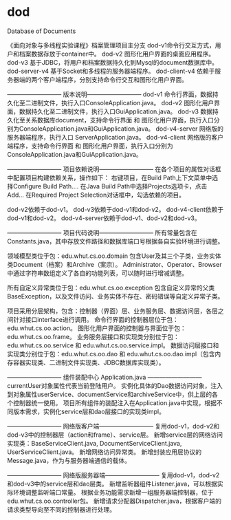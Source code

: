 # dod
Database of Documents

《面向对象与多线程实验课程》档案管理项目主分支
dod-v1命令行交互方式，用户和档案数据存放于container中。
dod-v2 图形化用户界面的桌面应用程序。
dod-v3 基于JDBC，将用户和档案数据持久化到Mysql的document数据库中。
dod-server-v4 基于Socket和多线程的服务器端程序。
dod-client-v4 依赖于服务器端的两个客户端程序，分别支持命令行交互和图形化用户界面。

————————— 版本说明————————— 
dod-v1 命令行界面，数据持久化至二进制文件，执行入口ConsoleApplication.java。
dod-v2 图形化用户界面，数据持久化至二进制文件，执行入口GuiApplication.java。
dod-v3 数据持久化至关系数据库document，支持命令行界面 和 图形化用户界面，执行入口分别为ConsoleApplication.java和GuiApplication.java。
dod-v4-server 网络版的服务器端程序，执行入口 ServerApplication.java。
dod-v4-client 网络版的客户端程序，支持命令行界面 和 图形化用户界面，执行入口分别为ConsoleApplication.java和GuiApplication.java。

————————— 项目依赖说明————————— 
在各个项目的属性对话框中配置项目构建依赖关系，操作如下：
右键项目，在Build Path上下文菜单中选择Configure Build Path....
在Java Build Path中选择Projects选项卡，点击Add...
在Required Project Selection对话框中，勾选依赖的项目。

dod-v2依赖于dod-v1。
dod-v3依赖于dod-v1和dod-v2。
dod-v4-client依赖于dod-v1和dod-v2。
dod-v4-server依赖于dod-v1、dod-v2和dod-v3。


————————— 项目代码说明—————————
所有常量包含在Constants.java，其中存放文件路径和数据库端口号根据各自实验环境进行调整。

领域模型类位于包：edu.whut.cs.oo.domain 包含User及其三个子类，业务实体类Document（档案）和Archive（案宗）。
Administrator、Operator、Browser中通过字符串数组定义了各自的功能列表，可以随时进行增减调整。

所有自定义异常类位于包：edu.whut.cs.oo.exception 包含自定义异常的父类BaseException，以及文件访问、业务实体不存在、密码错误等自定义异常子类。

项目采用分层架构，包含：控制器（界面）层、业务服务层、数据访问层，各层之间针对接口interface进行调用。
命令行界面的控制器层位于包：edu.whut.cs.oo.action。
图形化用户界面的控制器与界面位于包：edu.whut.cs.oo.frame。
业务服务层接口和实现类分别位于包：edu.whut.cs.oo.service 和 edu.whut.cs.oo.service.impl。
数据访问层接口和实现类分别位于包：edu.whut.cs.oo.dao 和 edu.whut.cs.oo.dao.impl（包含内存容器实现类、二进制文件实现类、JDBC数据库实现类）。

————————— 组件装配中心 Application.java ————————— 
currentUser对象属性代表当前登陆用户。
实例化具体的Dao数据访问对象，注入到对象属性userService、documentService和archiveService中，供上层的各个控制器统一使用。
项目所有组件的装配注入在Application.java中实现，根据不同版本需求，实例化service层和dao层接口的实现类impl。

————————— 网络版客户端————————— 
复用dod-v1，dod-v2和dod-v3中的控制器层（action和frame）、service层。
新增service层的网络访问实现类：BaseServiceClient.java, DocumentServiceClient.java, UserServiceClient.java。
新增网络访问异常类。
新增封装应用层协议的Message.java，作为与服务器端通信的载体。

————————— 网络版服务器端————————— 
复用dod-v1，dod-v2和dod-v3中的service层和dao层类。
新增监听器组件Listener.java，可以根据实际环境调整监听端口常量。
根据业务功能需求新增一组服务器端控制器，位于edu.whut.cs.oo.controller包。
新增请求分配器Dispatcher.java，根据客户端的请求类型导向至不同的控制器进行处理。

